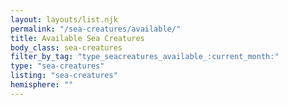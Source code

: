 ```yaml
---
layout: layouts/list.njk
permalink: "/sea-creatures/available/"
title: Available Sea Creatures
body_class: sea-creatures
filter_by_tag: "type_seacreatures_available_:current_month:"
type: "sea-creatures"
listing: "sea-creatures"
hemisphere: ""
---
```

